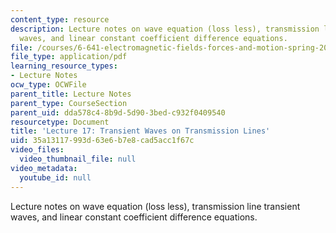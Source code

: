 ```yaml
---
content_type: resource
description: Lecture notes on wave equation (loss less), transmission line transient
  waves, and linear constant coefficient difference equations.
file: /courses/6-641-electromagnetic-fields-forces-and-motion-spring-2009/35a13117993d63e6b7e8cad5acc1f67c_MIT6_641s09_lec17.pdf
file_type: application/pdf
learning_resource_types:
- Lecture Notes
ocw_type: OCWFile
parent_title: Lecture Notes
parent_type: CourseSection
parent_uid: dda578c4-8b9d-5d90-3bed-c932f0409540
resourcetype: Document
title: 'Lecture 17: Transient Waves on Transmission Lines'
uid: 35a13117-993d-63e6-b7e8-cad5acc1f67c
video_files:
  video_thumbnail_file: null
video_metadata:
  youtube_id: null
---
```

Lecture notes on wave equation (loss less), transmission line transient waves, and linear constant coefficient difference equations.

